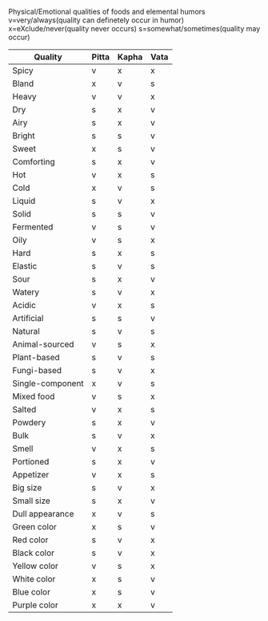Physical/Emotional qualities 
of foods and elemental humors
v=very/always(quality can definetely
occur in humor)
x=eXclude/never(quality never occurs)
s=somewhat/sometimes(quality may occur)

| Quality | Pitta | Kapha |Vata|
| ------- | ---- | --- | ---- |
| Spicy   | v    | x   | x |
| Bland   | x    | v   | s |
| Heavy   | v    | v   | x |
| Dry     | s    | x   | v |
| Airy    | s    | x   | v |
| Bright  | s    | s   | v |
| Sweet   | x    | s   | v |
| Comforting | s | x   | v |
| Hot     | v    | x   | s |
| Cold    | x    | v   | s |
| Liquid  |  s   | v   | x |
| Solid   |  s   | s   | v |
| Fermented | v  | s   | v |
| Oily     | v   | s   | x |
| Hard    | s    | x   | s |
| Elastic | s    | v   | s |
| Sour    | s    | x   | v |
| Watery  | s    | v   | x |
| Acidic  |  v   |  x  | s |
| Artificial | s  | s   | v |
| Natural  |  s   | v   | s |
| Animal-sourced | v | s | x |
| Plant-based | s    | v | s |
| Fungi-based | s    | v | x |
| Single-component | x | v | s |
| Mixed food |  v   | s | x |
| Salted     | v    | x | s |
| Powdery    | s    | x | v |
| Bulk       | s    | v | x |
| Smell      | v    | x | s |
| Portioned  | s    | x  | v |
| Appetizer | v     | x  | s |
| Big size       | s    | v | x |
| Small size     | s    | x | v |
| Dull appearance | x | v | s |
| Green color | x   | s | v |
| Red color  |  s   | v | x |
| Black color | s   | v | x |
| Yellow color | v  | s | x |
| White color  | x  | s | v |
| Blue color  | x  | s | v |
| Purple color | x | x  | v |
